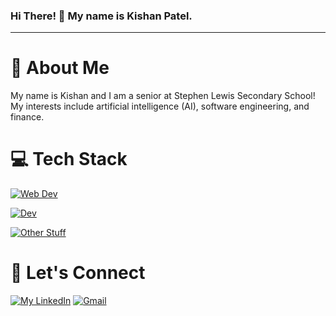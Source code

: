 ### Hi There! 👋 My name is Kishan Patel.
-----
# :postbox: About Me
My name is Kishan and I am a senior at Stephen Lewis Secondary School!  My interests include artificial intelligence (AI), software engineering, and finance.

# 💻 Tech Stack
[![Web Dev](https://skillicons.dev/icons?i=html,css,js,ts,react&theme=dark)](https://skillicons.dev)

[![ Dev](https://skillicons.dev/icons?i=mongodb,express,react,nodejs,next&theme=dark)](https://skillicons.dev) 

[![Other Stuff](https://skillicons.dev/icons?i=python,pytorch,java,cs,cpp&theme=dark)](https://skillicons.dev)

# :handshake: Let's Connect
[![My LinkedIn](https://skillicons.dev/icons?i=linkedin&theme=dark)](https://www.linkedin.com/in/kishan-patel-4180a3231/)
[![Gmail](https://skillicons.dev/icons?i=gmail&theme=dark)](mailto:k.patel518007@gmail.com)





